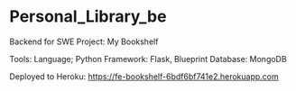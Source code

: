 # Personal_Library_be

Backend for SWE Project: My Bookshelf

Tools: 
  Language; Python
  Framework: Flask, Blueprint
  Database: MongoDB

Deployed to Heroku: https://fe-bookshelf-6bdf6bf741e2.herokuapp.com
  
  
